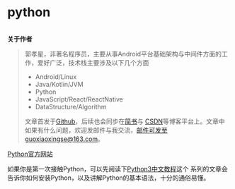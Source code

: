 # python

<img src=""/>

**关于作者**

>郭孝星，非著名程序员，主要从事Android平台基础架构与中间件方面的工作，爱好广泛，技术栈主要涉及以下几个方面
>
>- Android/Linux
>- Java/Kotlin/JVM
>- Python
>- JavaScript/React/ReactNative
>- DataStructure/Algorithm
>
>文章首发于[Github](https://github.com/guoxiaoxing)，后续也会同步在[简书](http://www.jianshu.com/users/66a47e04215b/latest_articles)与
[CSDN](http://blog.csdn.net/allenwells)等博客平台上。文章中如果有什么问题，欢迎发邮件与我交流，邮件可发至guoxiaoxingse@163.com。

[Python官方网站](https://www.python.org/)

如果你是第一次接触Python，可以先阅读下[Python3中文教程](http://www.liaoxuefeng.com/wiki/0014316089557264a6b348958f449949df42a6d3a2e542c000)这个
系列的文章会告诉你如何安装Python，以及讲解Python的基本语法，十分的通俗易懂。
